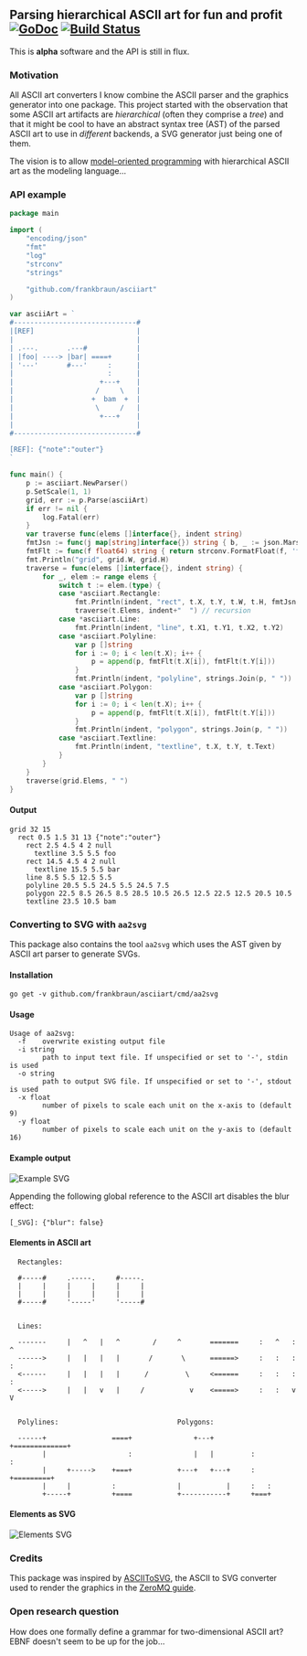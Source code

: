 [comment]: # (This file is generated from templates/readme.tmpl, do not edit!)
## Parsing hierarchical ASCII art for fun and profit [![GoDoc](http://img.shields.io/badge/go-documentation-blue.svg?style=flat-square)](http://godoc.org/github.com/frankbraun/asciiart) [![Build Status](http://img.shields.io/travis/frankbraun/asciiart.svg?style=flat-square)](https://travis-ci.org/frankbraun/asciiart)

This is **alpha** software and the API is still in flux.


### Motivation

All ASCII art converters I know combine the ASCII parser and the graphics
generator into one package. This project started with the observation that
some ASCII art artifacts are *hierarchical* (often they comprise a *tree*) and
that it might be cool to have an abstract syntax tree (AST) of the parsed
ASCII art to use in *different* backends, a SVG generator just being one of
them.

The vision is to allow [model-oriented programming](https://github.com/imatix/gsl#model-oriented-programming) with hierarchical ASCII art as the modeling language...


### API example

```go
package main

import (
	"encoding/json"
	"fmt"
	"log"
	"strconv"
	"strings"

	"github.com/frankbraun/asciiart"
)

var asciiArt = `
#------------------------------#
|[REF]                         |
|                              |
| .---.       .---#            |
| |foo| ----> |bar| ====+      |
| '---'       #---'     :      |
|                       :      |
|                     +---+    |
|                    /     \   |
|                   +  bam  +  |
|                    \     /   |
|                     +---+    |
|                              |
#------------------------------#

[REF]: {"note":"outer"}
`

func main() {
	p := asciiart.NewParser()
	p.SetScale(1, 1)
	grid, err := p.Parse(asciiArt)
	if err != nil {
		log.Fatal(err)
	}
	var traverse func(elems []interface{}, indent string)
	fmtJsn := func(j map[string]interface{}) string { b, _ := json.Marshal(j); return string(b) }
	fmtFlt := func(f float64) string { return strconv.FormatFloat(f, 'f', -1, 64) }
	fmt.Println("grid", grid.W, grid.H)
	traverse = func(elems []interface{}, indent string) {
		for _, elem := range elems {
			switch t := elem.(type) {
			case *asciiart.Rectangle:
				fmt.Println(indent, "rect", t.X, t.Y, t.W, t.H, fmtJsn(t.Ref))
				traverse(t.Elems, indent+"  ") // recursion
			case *asciiart.Line:
				fmt.Println(indent, "line", t.X1, t.Y1, t.X2, t.Y2)
			case *asciiart.Polyline:
				var p []string
				for i := 0; i < len(t.X); i++ {
					p = append(p, fmtFlt(t.X[i]), fmtFlt(t.Y[i]))
				}
				fmt.Println(indent, "polyline", strings.Join(p, " "))
			case *asciiart.Polygon:
				var p []string
				for i := 0; i < len(t.X); i++ {
					p = append(p, fmtFlt(t.X[i]), fmtFlt(t.Y[i]))
				}
				fmt.Println(indent, "polygon", strings.Join(p, " "))
			case *asciiart.Textline:
				fmt.Println(indent, "textline", t.X, t.Y, t.Text)
			}
		}
	}
	traverse(grid.Elems, " ")
}

```


#### Output

```
grid 32 15
  rect 0.5 1.5 31 13 {"note":"outer"}
    rect 2.5 4.5 4 2 null
      textline 3.5 5.5 foo
    rect 14.5 4.5 4 2 null
      textline 15.5 5.5 bar
    line 8.5 5.5 12.5 5.5
    polyline 20.5 5.5 24.5 5.5 24.5 7.5
    polygon 22.5 8.5 26.5 8.5 28.5 10.5 26.5 12.5 22.5 12.5 20.5 10.5
    textline 23.5 10.5 bam
```


### Converting to SVG with `aa2svg`

This package also contains the tool `aa2svg` which uses the AST given by ASCII
art parser to generate SVGs.


#### Installation

```
go get -v github.com/frankbraun/asciiart/cmd/aa2svg
```


#### Usage

```
Usage of aa2svg:
  -f	overwrite existing output file
  -i string
    	path to input text file. If unspecified or set to '-', stdin is used
  -o string
    	path to output SVG file. If unspecified or set to '-', stdout is used
  -x float
    	number of pixels to scale each unit on the x-axis to (default 9)
  -y float
    	number of pixels to scale each unit on the y-axis to (default 16)
```


#### Example output
![Example SVG](https://rawgit.com/frankbraun/asciiart/master/templates/exampleart.svg)

Appending the following global reference to the ASCII art disables the blur
effect:

```
[_SVG]: {"blur": false}
```		


#### Elements in ASCII art

```
  Rectangles:
  
  #-----#     .-----.     #-----.
  |     |     |     |     |     |
  |     |     |     |     |     |
  #-----#     '-----'     '-----#
  
  
  Lines:
  
  -------     |   ^   |   ^        /     ^       =======     :   ^   :   ^
  ------>     |   |   |   |       /       \      ======>     :   :   :   :
  <------     |   |   |   |      /         \     <======     :   :   :   :
  <----->     |   |   v   |     /           v    <=====>     :   :   v   V


  Polylines:                             Polygons:

  ------+                ====+               +---+         +=============+
        |                    :               |   |         :             :
        |     +----->    +===+           +---+   +---+     :   +=========+
        |     |          :               |           |     :   :
        +-----+          +====           +-----------+     +===+
```


#### Elements as SVG

![Elements SVG](https://rawgit.com/frankbraun/asciiart/master/templates/elements.svg)


### Credits

This package was inspired by [ASCIIToSVG](https://github.com/dhobsd/asciitosvg/), the ASCII to SVG converter used to render the graphics in the
[ZeroMQ guide](http://zguide.zeromq.org/).


### Open research question

How does one formally define a grammar for two-dimensional ASCII art?
EBNF doesn't seem to be up for the job...